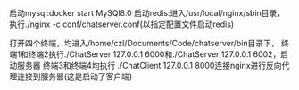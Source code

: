 启动mysql:docker start MySQl8.0
启动redis:进入/usr/local/nginx/sbin目录，执行./nginx -c conf/chatserver.conf(以指定配置文件启动redis)

打开四个终端，均进入/home/czl/Documents/Code/chatserver/bin目录下，
终端1和终端2执行./ChatServer 127.0.0.1 6000和./ChatServer 127.0.0.1 6002，启动服务器
终端3和终端4均执行 ./ChatClient 127.0.0.1 8000连接nginx进行反向代理连接到服务器(这是启动了客户端)


